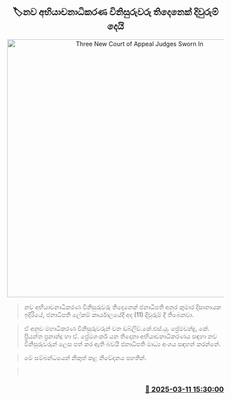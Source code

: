 <p align='center'><b><h2 align='center' title='Three New Court of Appeal Judges Sworn In'>🏷නව අභියාචනාධිකරණ විනිසුරුවරු තිදෙනෙක් දිවුරුම් දෙයි</h2></b></p>
<p align='center'><img src='https://helakuru.sgp1.cdn.digitaloceanspaces.com/esana/images/lib/anura-president-pmd-ui.jpg' width='600' alt='Three New Court of Appeal Judges Sworn In'></p>

> නව අභියාචනාධිකරණ විනිසුරුවරු තිදෙනෙක් ජනාධිපති අනුර කුමාර දිසානායක ඉදිරියේ, ජනාධිපති ලේකම් කාර්යාලයේදී අද (11) දිවුරුම් දී තිබෙනවා.

> ඒ අනුව මහාධිකරණ විනිසුරුවරුන් වන ඩබ්ලිව්.කේ.එස්.යූ. ප්‍රේමචන්ද්‍ර, කේ. ප්‍රියන්ත ප්‍රනාන්දු හා ඒ. ප්‍රේමශංකර් යන තිදෙනා අභියාචනාධිකරණය සඳහා නව විනිසුරුවරුන් ලෙස පත් කර ඇති බවයි ජනාධිපති මාධ්‍ය අංශය සඳහන් කරන්නේ. 

> මේ සම්බන්ධයෙන් නිකුත් කළ නිවේදනය පහතින්. 

>  



<h3 align='right'><a href='https://www.helakuru.lk/esana/p/108247/'>📅 2025-03-11 15:30:00</a></h3>
